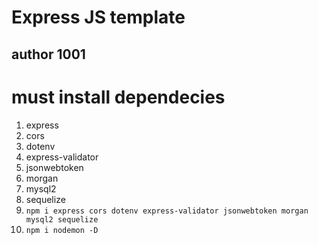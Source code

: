 # Express JS template
## author 1001

# must install dependecies
1. express
2. cors
3. dotenv
4. express-validator
5. jsonwebtoken
6. morgan
7. mysql2
8. sequelize
10. ```npm i express cors dotenv express-validator jsonwebtoken morgan mysql2 sequelize```
10. ```npm i nodemon -D```